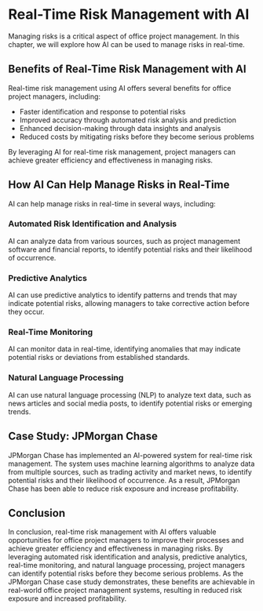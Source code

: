 Real-Time Risk Management with AI
====================================================================

Managing risks is a critical aspect of office project management. In this chapter, we will explore how AI can be used to manage risks in real-time.

Benefits of Real-Time Risk Management with AI
---------------------------------------------

Real-time risk management using AI offers several benefits for office project managers, including:

* Faster identification and response to potential risks
* Improved accuracy through automated risk analysis and prediction
* Enhanced decision-making through data insights and analysis
* Reduced costs by mitigating risks before they become serious problems

By leveraging AI for real-time risk management, project managers can achieve greater efficiency and effectiveness in managing risks.

How AI Can Help Manage Risks in Real-Time
-----------------------------------------

AI can help manage risks in real-time in several ways, including:

### Automated Risk Identification and Analysis

AI can analyze data from various sources, such as project management software and financial reports, to identify potential risks and their likelihood of occurrence.

### Predictive Analytics

AI can use predictive analytics to identify patterns and trends that may indicate potential risks, allowing managers to take corrective action before they occur.

### Real-Time Monitoring

AI can monitor data in real-time, identifying anomalies that may indicate potential risks or deviations from established standards.

### Natural Language Processing

AI can use natural language processing (NLP) to analyze text data, such as news articles and social media posts, to identify potential risks or emerging trends.

Case Study: JPMorgan Chase
--------------------------

JPMorgan Chase has implemented an AI-powered system for real-time risk management. The system uses machine learning algorithms to analyze data from multiple sources, such as trading activity and market news, to identify potential risks and their likelihood of occurrence. As a result, JPMorgan Chase has been able to reduce risk exposure and increase profitability.

Conclusion
----------

In conclusion, real-time risk management with AI offers valuable opportunities for office project managers to improve their processes and achieve greater efficiency and effectiveness in managing risks. By leveraging automated risk identification and analysis, predictive analytics, real-time monitoring, and natural language processing, project managers can identify potential risks before they become serious problems. As the JPMorgan Chase case study demonstrates, these benefits are achievable in real-world office project management systems, resulting in reduced risk exposure and increased profitability.
